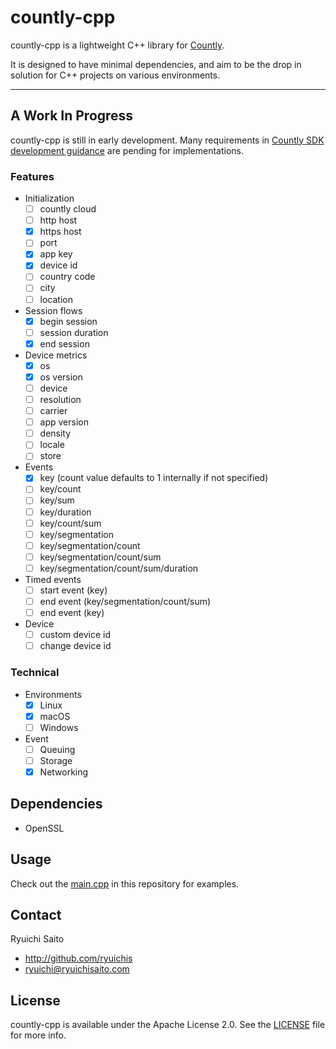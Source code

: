 # countly-cpp

countly-cpp is a lightweight C++ library for [Countly](http://count.ly).

It is designed to have minimal dependencies, and aim to be the drop in solution for C++ projects on various environments.

* * *

## A Work In Progress

countly-cpp is still in early development. Many requirements in [Countly SDK development guidance](http://resources.count.ly/docs/sdk-development-guide) are pending for implementations.

### Features

- Initialization
  - [ ] countly cloud
  - [ ] http host
  - [x] https host
  - [ ] port
  - [x] app key
  - [x] device id
  - [ ] country code
  - [ ] city
  - [ ] location
- Session flows
  - [x] begin session
  - [ ] session duration
  - [x] end session
- Device metrics
  - [x] os
  - [x] os version
  - [ ] device
  - [ ] resolution
  - [ ] carrier
  - [ ] app version
  - [ ] density
  - [ ] locale
  - [ ] store
- Events
  - [x] key (count value defaults to 1 internally if not specified)
  - [ ] key/count
  - [ ] key/sum
  - [ ] key/duration
  - [ ] key/count/sum
  - [ ] key/segmentation
  - [ ] key/segmentation/count
  - [ ] key/segmentation/count/sum
  - [ ] key/segmentation/count/sum/duration
- Timed events
  - [ ] start event (key)
  - [ ] end event (key/segmentation/count/sum)
  - [ ] end event (key)
- Device
  - [ ] custom device id
  - [ ] change device id

### Technical

- Environments
  - [x] Linux
  - [x] macOS
  - [ ] Windows
- Event
  - [ ] Queuing
  - [ ] Storage
  - [x] Networking

## Dependencies

* OpenSSL

## Usage

Check out the [main.cpp](main.cpp) in this repository for examples.

## Contact

Ryuichi Saito

- http://github.com/ryuichis
- ryuichi@ryuichisaito.com

## License

countly-cpp is available under the Apache License 2.0.
See the [LICENSE](LICENSE) file for more info.
